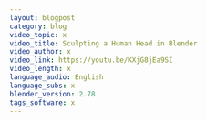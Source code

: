 ```yaml
---
layout: blogpost
category: blog
video_topic: x
video_title: Sculpting a Human Head in Blender
video_author: x
video_link: https://youtu.be/KXjG8jEa9SI
video_length: x
language_audio: English
language_subs: x
blender_version: 2.78
tags_software: x
---
```

